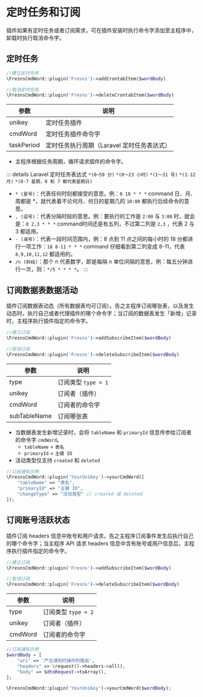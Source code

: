 # 定时任务和订阅

插件如果有定时任务或者订阅需求，可在插件安装时执行命令字添加至主程序中，卸载时执行取消命令字。

## 定时任务

```php
//建立定时任务
\FresnsCmdWord::plugin('Fresns')->addCrontabItem($wordBody)

//取消定时任务
\FresnsCmdWord::plugin('Fresns')->deleteCrontabItem($wordBody)
```

| 参数 | 说明 |
| --- | --- |
| unikey | 定时任务插件 |
| cmdWord | 定时任务插件命令字 |
| taskPeriod | 定时任务执行周期（Laravel 定时任务表达式） |

- 主程序根据任务周期，循环请求插件的命令字。

::: details Laravel 定时任务表达式
`*(0~59 分)` `*(0～23 小时)` `*(1～31 号)` `*(1-12 月)` `*(0-7 星期，0 和 7 都代表星期日)`

- `* (星号)`：代表任何时刻都接受的意思。例：`0 10 * * *` command 日、月、周都是 *，就代表着不论何月、何日的星期几的 `10:00` 都执行后续命令的意思。
- `, (逗号)`：代表分隔时段的意思。例：要执行的工作是 `2:00` 与 `3:00` 时，就会是：`0 2,3 * * *` command时间还是有五列，不过第二列是 `2,3` ，代表 2 与 3 都适用。
- `- (减号)`：代表一段时间范围内，例：8 点到 11 点之间的每小时的 18 分都进行一项工作：`18 8-11 * * *` command 仔细看到第二列变成 8-11，代表 `8,9,10,11,12` 都适用的。
- `/n (斜线)`：那个 n 代表数字，即是每隔 n 单位间隔的意思，例：每五分钟进行一次，则：`*/5 * * * *`。
:::


## 订阅数据表数据活动

插件订阅数据表动态（所有数据表均可订阅）。告之主程序订阅哪张表，以及发生动态时，执行自己或者代理插件的哪个命令字；当订阅的数据表发生「新增」记录时，主程序执行插件指定的命令字。

```php
//建立订阅
\FresnsCmdWord::plugin('Fresns')->addSubscribeItem($wordBody)

//取消订阅
\FresnsCmdWord::plugin('Fresns')->deleteSubscribeItem($wordBody)
```

| 参数 | 说明 |
| --- | --- |
| type | 订阅类型 `type = 1` |
| unikey | 订阅者（插件） |
| cmdWord | 订阅者的命令字 |
| subTableName | 订阅哪张表 |

- 当数据表发生新增记录时，会将 `tableName` 和 `primaryId` 信息传参给订阅者的命令字 `cmdWord`。
    - `tableName` = `表名`
    - `primaryId` = `主键 ID`
- 活动类型仅支持 `created` 和 `deleted`

```php
//订阅通知示例
\FresnsCmdWord::plugin('YourUniKey')->yourCmdWord([
    "tableName" => "表名",
    "primaryId" => "主键 ID",
    "changeType" => "活动类型" // created 或 deleted
]);
```


## 订阅账号活跃状态

插件订阅 headers 信息中账号和用户请求。告之主程序订阅事件发生后执行自己的哪个命令字；当主程序 API 请求 headers 信息中含有账号或用户信息后，主程序执行插件指定的命令字。

```php
//建立订阅
\FresnsCmdWord::plugin('Fresns')->addSubscribeItem($wordBody)

//取消订阅
\FresnsCmdWord::plugin('Fresns')->deleteSubscribeItem($wordBody)
```

| 参数 | 说明 |
| --- | --- |
| type | 订阅类型 `type = 2` |
| unikey | 订阅者（插件） |
| cmdWord | 订阅者的命令字 |

```php
//订阅通知示例
$wordBody = [
    "uri" => '产生通知时操作的路由',
    "headers" => \request()->headers->all(),
    "body" => $dtoRequest->toArray(),
];

\FresnsCmdWord::plugin('YourUniKey')->yourCmdWord($wordBody);
```
